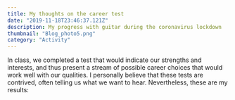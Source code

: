 ```yaml
---
title: My thoughts on the career test
date: "2019-11-18T23:46:37.121Z"
description: My progress with guitar during the coronavirus lockdown
thumbnail: "Blog_photo5.png"
category: "Activity"
---
```


In class, we completed a test that would indicate our strengths and interests, and thus present a stream of possible career choices that would work well with our qualities. I personally believe that these tests are contrived, often telling us what we want to hear. Nevertheless, these are my results:
